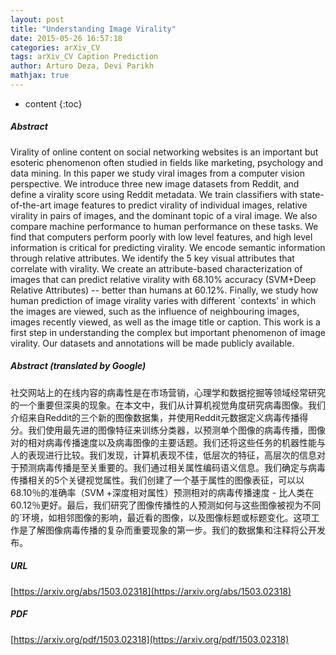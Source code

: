 ```yaml
---
layout: post
title: "Understanding Image Virality"
date: 2015-05-26 16:57:18
categories: arXiv_CV
tags: arXiv_CV Caption Prediction
author: Arturo Deza, Devi Parikh
mathjax: true
---
```


* content
{:toc}

##### Abstract
Virality of online content on social networking websites is an important but esoteric phenomenon often studied in fields like marketing, psychology and data mining. In this paper we study viral images from a computer vision perspective. We introduce three new image datasets from Reddit, and define a virality score using Reddit metadata. We train classifiers with state-of-the-art image features to predict virality of individual images, relative virality in pairs of images, and the dominant topic of a viral image. We also compare machine performance to human performance on these tasks. We find that computers perform poorly with low level features, and high level information is critical for predicting virality. We encode semantic information through relative attributes. We identify the 5 key visual attributes that correlate with virality. We create an attribute-based characterization of images that can predict relative virality with 68.10% accuracy (SVM+Deep Relative Attributes) -- better than humans at 60.12%. Finally, we study how human prediction of image virality varies with different `contexts' in which the images are viewed, such as the influence of neighbouring images, images recently viewed, as well as the image title or caption. This work is a first step in understanding the complex but important phenomenon of image virality. Our datasets and annotations will be made publicly available.

##### Abstract (translated by Google)
社交网站上的在线内容的病毒性是在市场营销，心理学和数据挖掘等领域经常研究的一个重要但深奥的现象。在本文中，我们从计算机视觉角度研究病毒图像。我们介绍来自Reddit的三个新的图像数据集，并使用Reddit元数据定义病毒传播得分。我们使用最先进的图像特征来训练分类器，以预测单个图像的病毒传播，图像对的相对病毒传播速度以及病毒图像的主要话题。我们还将这些任务的机器性能与人的表现进行比较。我们发现，计算机表现不佳，低层次的特征，高层次的信息对于预测病毒传播是至关重要的。我们通过相关属性编码语义信息。我们确定与病毒传播相关的5个关键视觉属性。我们创建了一个基于属性的图像表征，可以以68.10％的准确率（SVM +深度相对属性）预测相对的病毒传播速度 - 比人类在60.12％更好。最后，我们研究了图像传播性的人预测如何与这些图像被视为不同的`环境，如相邻图像的影响，最近看的图像，以及图像标题或标题变化。这项工作是了解图像病毒传播的复杂而重要现象的第一步。我们的数据集和注释将公开发布。

##### URL
[https://arxiv.org/abs/1503.02318](https://arxiv.org/abs/1503.02318)

##### PDF
[https://arxiv.org/pdf/1503.02318](https://arxiv.org/pdf/1503.02318)

